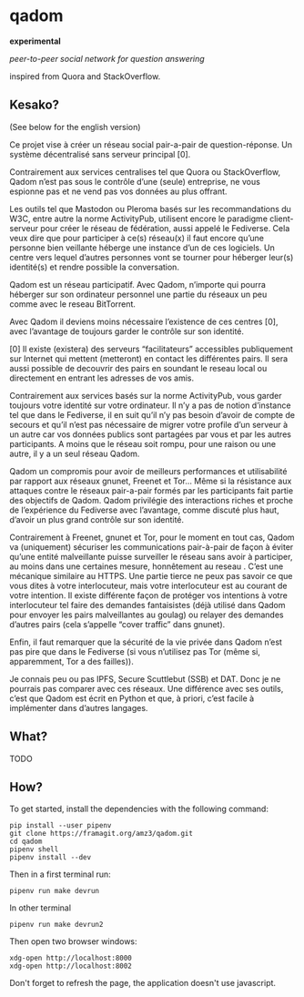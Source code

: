 # qadom

**experimental**

*peer-to-peer social network for question answering*

inspired from Quora and StackOverflow.

## Kesako?

(See below for the english version)

Ce projet vise à créer un réseau social pair-a-pair de
question-réponse. Un système décentralisé sans serveur principal [0].

Contrairement aux services centralises tel que Quora ou StackOverflow,
Qadom n’est pas sous le contrôle d’une (seule) entreprise, ne vous
espionne pas et ne vend pas vos données au plus offrant.

Les outils tel que Mastodon ou Pleroma basés sur les recommandations
du W3C, entre autre la norme ActivityPub, utilisent encore le
paradigme client-serveur pour créer le réseau de fédération, aussi
appelé le Fediverse. Cela veux dire que pour participer à ce(s)
réseau(x) il faut encore qu’une personne bien veillante héberge une
instance d’un de ces logiciels. Un centre vers lequel d’autres
personnes vont se tourner pour héberger leur(s) identité(s) et rendre
possible la conversation.

Qadom est un réseau participatif. Avec Qadom, n’importe qui pourra
héberger sur son ordinateur personnel une partie du réseaux un peu
comme avec le reseau BitTorrent.

Avec Qadom il deviens moins nécessaire l’existence de ces centres [0],
avec l’avantage de toujours garder le contrôle sur son identité.

[0] Il existe (existera) des serveurs “facilitateurs” accessibles
	publiquement sur Internet qui mettent (metteront) en contact les
	différentes pairs. Il sera aussi possible de decouvrir des pairs
	en soundant le reseau local ou directement en entrant les adresses
	de vos amis.

Contrairement aux services basés sur la norme ActivityPub, vous garder
toujours votre identité sur votre ordinateur. Il n’y a pas de notion
d’instance tel que dans le Fediverse, il en suit qu’il n’y pas besoin
d’avoir de compte de secours et qu’il n’est pas nécessaire de migrer
votre profile d’un serveur à un autre car vos données publics sont
partagées par vous et par les autres participants. A moins que le
réseau soit rompu, pour une raison ou une autre, il y a un seul réseau
Qadom.

Qadom un compromis pour avoir de meilleurs performances et
utilisabilité par rapport aux réseaux gnunet, Freenet et Tor… Même si
la résistance aux attaques contre le réseaux pair-a-pair formés par
les participants fait partie des objectifs de Qadom. Qadom privilégie
des interactions riches et proche de l’expérience du Fediverse avec
l’avantage, comme discuté plus haut, d’avoir un plus grand contrôle
sur son identité.

Contrairement à Freenet, gnunet et Tor, pour le moment en tout cas,
Qadom va (uniquement) sécuriser les communications pair-à-pair de
façon à éviter qu’une entité malveillante puisse surveiller le réseau
sans avoir à participer, au moins dans une certaines mesure,
honnêtement au reseau . C’est une mécanique similaire au HTTPS. Une
partie tierce ne peux pas savoir ce que vous dites à votre
interlocuteur, mais votre interlocuteur est au courant de votre
intention. Il existe différente façon de protéger vos intentions à
votre interlocuteur tel faire des demandes fantaisistes (déjà utilisé
dans Qadom pour envoyer les pairs malveillantes au goulag) ou relayer
des demandes d’autres pairs (cela s’appelle “cover traffic” dans
gnunet).

Enfin, il faut remarquer que la sécurité de la vie privée dans Qadom
n’est pas pire que dans le Fediverse (si vous n’utilisez pas Tor (même
si, apparemment, Tor a des failles)).

Je connais peu ou pas IPFS, Secure Scuttlebut (SSB) et DAT. Donc je ne
pourrais pas comparer avec ces réseaux. Une différence avec ses
outils, c’est que Qadom est écrit en Python et que, à priori, c’est
facile à implémenter dans d’autres langages.


## What?

TODO

## How?

To get started, install the dependencies with the following command:

```shell
pip install --user pipenv
git clone https://framagit.org/amz3/qadom.git
cd qadom
pipenv shell
pipenv install --dev
```

Then in a first terminal run:

```shell
pipenv run make devrun
```

In other terminal

```shell
pipenv run make devrun2
```

Then open two browser windows:

```
xdg-open http://localhost:8000
xdg-open http://localhost:8002
```

Don't forget to refresh the page, the application doesn't use
javascript.

